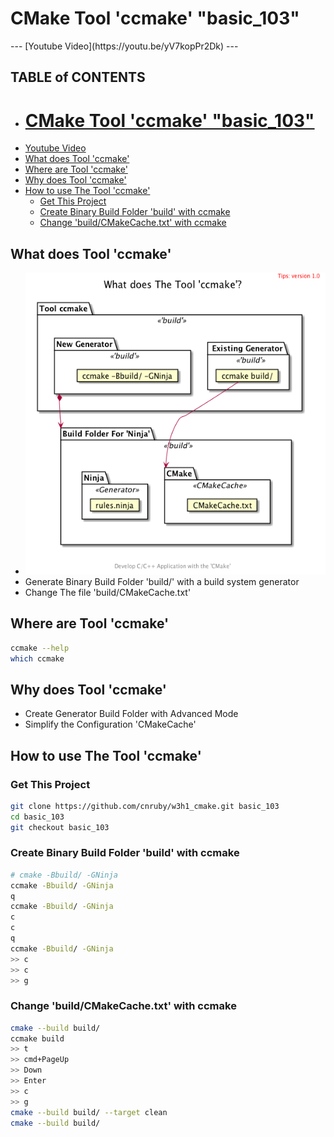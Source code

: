 <h1>CMake Tool 'ccmake' "basic_103"</h1> 
---
[Youtube Video](https://youtu.be/yV7kopPr2Dk)
---

<h2>TABLE of CONTENTS</h2>

- [<h1>CMake Tool 'ccmake' "basic_103"</h1>](#h1cmake-tool-ccmake-%22basic103%22h1)
- [Youtube Video](#youtube-video)
- [What does Tool 'ccmake'](#what-does-tool-ccmake)
- [Where are Tool 'ccmake'](#where-are-tool-ccmake)
- [Why does Tool 'ccmake'](#why-does-tool-ccmake)
- [How to use The Tool 'ccmake'](#how-to-use-the-tool-ccmake)
  - [Get This Project](#get-this-project)
  - [Create Binary Build Folder 'build' with ccmake](#create-binary-build-folder-build-with-ccmake)
  - [Change 'build/CMakeCache.txt' with ccmake](#change-buildcmakecachetxt-with-ccmake)

## What does Tool 'ccmake'
- ![image](./uml/what/what.png)
- Generate Binary Build Folder 'build/' with a build system generator
- Change The file 'build/CMakeCache.txt'

## Where are Tool 'ccmake'
```bash
ccmake --help
which ccmake
```

## Why does Tool 'ccmake'
- Create Generator Build Folder with Advanced Mode
- Simplify the Configuration 'CMakeCache'

## How to use The Tool 'ccmake'

### Get This Project
```bash
git clone https://github.com/cnruby/w3h1_cmake.git basic_103
cd basic_103
git checkout basic_103
```

### Create Binary Build Folder 'build' with ccmake
```bash
# cmake -Bbuild/ -GNinja
ccmake -Bbuild/ -GNinja
q
ccmake -Bbuild/ -GNinja
c
c
q
ccmake -Bbuild/ -GNinja
>> c
>> c
>> g
```

### Change 'build/CMakeCache.txt' with ccmake
```bash
cmake --build build/
ccmake build
>> t
>> cmd+PageUp
>> Down
>> Enter
>> c
>> g
cmake --build build/ --target clean
cmake --build build/
```